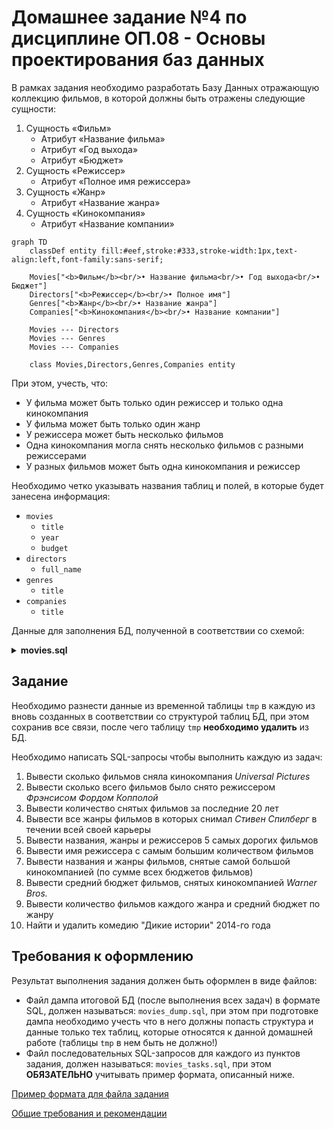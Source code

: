<!-- @include: ./includes/_disclaimer.md -->

# Домашнее задание №4 по дисциплине ОП.08 - Основы проектирования баз данных

В рамках задания необходимо разработать Базу Данных отражающую коллекцию фильмов, в которой должны быть отражены следующие сущности:

1. Сущность «Фильм»
   - Атрибут «Название фильма»
   - Атрибут «Год выхода»
   - Атрибут «Бюджет»
2. Сущность «Режиссер»
   - Атрибут «Полное имя режиссера»
3. Сущность «Жанр»
   - Атрибут «Название жанра»
4. Сущность «Кинокомпания»
   - Атрибут «Название компании»

```mermaid
graph TD
    classDef entity fill:#eef,stroke:#333,stroke-width:1px,text-align:left,font-family:sans-serif;

    Movies["<b>Фильм</b><br/>• Название фильма<br/>• Год выхода<br/>• Бюджет"]
    Directors["<b>Режиссер</b><br/>• Полное имя"]
    Genres["<b>Жанр</b><br/>• Название жанра"]
    Companies["<b>Кинокомпания</b><br/>• Название компании"]

    Movies --- Directors
    Movies --- Genres
    Movies --- Companies

    class Movies,Directors,Genres,Companies entity
```

При этом, учесть, что:

- У фильма может быть только один режиссер и только одна кинокомпания
- У фильма может быть только один жанр
- У режиссера может быть несколько фильмов
- Одна кинокомпания могла снять несколько фильмов с разными режиссерами
- У разных фильмов может быть одна кинокомпания и режиссер

Необходимо четко указывать названия таблиц и полей, в которые будет занесена информация:

- `movies`
  - `title`
  - `year`
  - `budget`
- `directors`
  - `full_name`
- `genres`
  - `title`
- `companies`
  - `title`

Данные для заполнения БД, полученной в соответствии со схемой:

<details>
<summary><b>movies.sql</b></summary>

[movies.sql](./includes/movies.sql)

</details>

## Задание

Необходимо разнести данные из временной таблицы `tmp` в каждую из вновь созданных в соответствии со структурой таблиц БД, при этом сохранив все связи, после чего таблицу `tmp` **необходимо удалить** из БД.

Необходимо написать SQL-запросы чтобы выполнить каждую из задач:

1. Вывести сколько фильмов сняла кинокомпания _Universal Pictures_
2. Вывести сколько всего фильмов было снято режиссером _Фрэнсисом Фордом Копполой_
3. Вывести количество снятых фильмов за последние 20 лет
4. Вывести все жанры фильмов в которых снимал _Стивен Спилберг_ в течении всей своей карьеры
5. Вывести названия, жанры и режиссеров 5 самых дорогих фильмов
6. Вывести имя режиссера с самым большим количеством фильмов
7. Вывести названия и жанры фильмов, снятые самой большой кинокомпанией (по сумме всех бюджетов фильмов)
8. Вывести средний бюджет фильмов, снятых кинокомпанией _Warner Bros._
9. Вывести количество фильмов каждого жанра и средний бюджет по жанру
10. Найти и удалить комедию "Дикие истории" 2014-го года

## Требования к оформлению

Результат выполнения задания должен быть оформлен в виде файлов:

- Файл дампа итоговой БД (после выполнения всех задач) в формате SQL, должен называться: `movies_dump.sql`, при этом при подготовке дампа необходимо учесть что в него должны попасть структура и данные только тех таблиц, которые относятся к данной домашней работе (таблицы `tmp` в нем быть не должно!)
- Файл последовательных SQL-запросов для каждого из пунктов задания, должен называться: `movies_tasks.sql`, при этом **ОБЯЗАТЕЛЬНО** учитывать пример формата, описанный ниже.

[Пример формата для файла задания](op08_hw_format.md)

[Общие требования и рекомендации](op08_hw_req.md)
